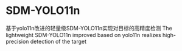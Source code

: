 # SDM-YOLO11n
基于yolo11n改进的轻量级SDM-YOLO11n实现对目标的高精度检测
The lightweight SDM-YOLO11n improved based on yolo11n realizes high-precision detection of the target
